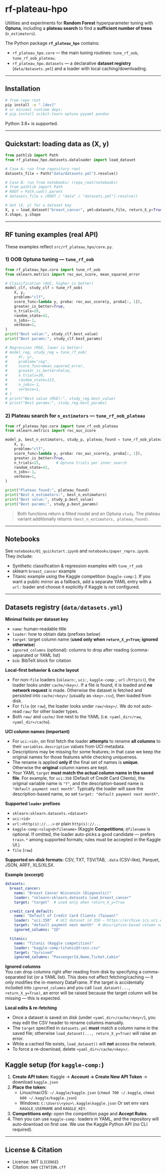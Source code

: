 # rf-plateau-hpo

Utilities and experiments for **Random Forest** hyperparameter tuning with **Optuna**, including a **plateau search** to find a **sufficient number of trees** (`n_estimators`).

The Python package **`rf_plateau_hpo`** contains:
- `rf_plateau_hpo.core` — the main tuning routines: `tune_rf_oob`, `tune_rf_oob_plateau`.
- `rf_plateau_hpo.datasets` — a declarative **dataset registry** (`data/datasets.yml`) and a loader with local caching/downloading.

---

## Installation

```bash
# from repo root
pip install -e ".[dev]"
# or minimal runtime deps:
# pip install scikit-learn optuna pyyaml pandas
```

Python 3.8+ is supported.

---

## Quickstart: loading data as (X, y)

```python
from pathlib import Path
from rf_plateau_hpo.datasets.dataloader import load_dataset

# Case A: run from repository root
datasets_file = Path("data/datasets.yml").resolve()

# Case B: run from notebooks/ (repo_root/notebooks)
# from pathlib import Path
# ROOT = Path.cwd().parent
# datasets_file = (ROOT / "data" / "datasets.yml").resolve()

# Get (X, y) for a dataset key
X, y = load_dataset("breast_cancer", yml=datasets_file, return_X_y=True)
X.shape, y.shape
```

---

## RF tuning examples (real API)

These examples reflect `src/rf_plateau_hpo/core.py`.

### 1) OOB Optuna tuning — `tune_rf_oob`

```python
from rf_plateau_hpo.core import tune_rf_oob
from sklearn.metrics import roc_auc_score, mean_squared_error

# Classification (AUC, higher is better)
model_clf, study_clf = tune_rf_oob(
    X, y,
    problem="clf",
    score_func=lambda y, proba: roc_auc_score(y, proba[:, 1]),
    greater_is_better=True,
    n_trials=20,
    random_state=42,
    n_jobs=-1,
    verbose=1,
)
print("Best value:", study_clf.best_value)
print("Best params:", study_clf.best_params)

# Regression (MSE, lower is better)
# model_reg, study_reg = tune_rf_oob(
#     Xr, yr,
#     problem="reg",
#     score_func=mean_squared_error,
#     greater_is_better=False,
#     n_trials=20,
#     random_state=123,
#     n_jobs=-1,
#     verbose=1,
# )
# print("Best value (MSE):", study_reg.best_value)
# print("Best params:", study_reg.best_params)
```

### 2) Plateau search for `n_estimators` — `tune_rf_oob_plateau`

```python
from rf_plateau_hpo.core import tune_rf_oob_plateau
from sklearn.metrics import roc_auc_score

model_p, best_n_estimators, study_p, plateau_found = tune_rf_oob_plateau(
    X, y,
    problem="clf",
    score_func=lambda y, proba: roc_auc_score(y, proba[:, 1]),
    greater_is_better=True,
    n_trials=15,       # Optuna trials per inner search
    random_state=42,
    n_jobs=-1,
    verbose=1,
)

print("Plateau found:", plateau_found)
print("Best n_estimators:", best_n_estimators)
print("Best value:", study_p.best_value)
print("Best params:", study_p.best_params)
```

> Both functions return a fitted model and an Optuna `study`. The plateau variant additionally returns `(best_n_estimators, plateau_found)`.

---

## Notebooks

See `notebooks/01_quickstart.ipynb` and `notebooks/paper_repro.ipynb`.  
They include:
- Synthetic classification & regression examples with `tune_rf_oob`
- sklearn `breast_cancer` example
- Titanic example using the Kaggle competition (`kaggle-comp:`). If you want a public
  mirror as a fallback, add a separate YAML entry with a `url:` loader and choose it
  explicitly if Kaggle is not configured.

---

## Datasets registry (`data/datasets.yml`)

**Minimal fields per dataset key**

* `name`: human-readable title
* `loader`: how to obtain data (prefixes below)
* `target`: target column name (**used only when `return_X_y=True`; ignored otherwise**)
* `ignored_columns` (optional): columns to drop after reading (comma-separated or YAML list)
* `bib`: BibTeX block for citation

**Local-first behavior & cache layout**

* For non-`file` loaders (`sklearn:`, `uci:`, `kaggle-comp:`, `url:`/`http(s)`), the loader
  looks under `cache/<key>/`. If a file is found, it is loaded and
  **no network request** is made. Otherwise the dataset is fetched and persisted into
  `cache/<key>/` (usually as `<key>.csv`), then loaded from disk.
* For `file` (or `raw`), the loader looks under `raw/<key>/`. We do not auto-read `raw/` for other loader types.
* Both `raw/` and `cache/` live next to the YAML (i.e. `<yaml_dir>/raw`, `<yaml_dir>/cache`).

**UCI column names (important)**

* For `uci:<id>`, on first fetch the loader **attempts** to rename **all columns** to their
  `variables.description` values from UCI metadata.
* Descriptions may be missing for some features; in that case we keep the original names for those features while checking uniqueness.
* The rename is applied **only if** the final set of names is **unique**.
  Otherwise the **original** column names are kept.
* Your YAML `target` **must match the actual column name in the saved file**. For example, for `uci:350` (Default of Credit Card Clients), the original variable name is `"Y"`, and the description-based name is `"default payment next month"`. Typically the loader will save the description-based name, so set `target: "default payment next month"`.

**Supported `loader` prefixes**

* `sklearn:sklearn.datasets.<dataset>`
* `uci:<id>`
* `url:<http(s)://...>` or plain `http(s)://...`
* `kaggle-comp:<slug>@<filename>` (Kaggle **Competitions**; `@filename` is optional. If omitted, the loader auto-picks a good candidate — prefers `train.*` among supported formats; rules must be accepted in the Kaggle UI.)
* `file` (`raw`)

**Supported on-disk formats:** CSV, TXT, TSV/TAB, `.data` (CSV-like), Parquet, JSON, ARFF, XLS/XLSX.  

**Example (excerpt)**

```yaml
datasets:
  breast_cancer:
    name: "Breast Cancer Wisconsin (Diagnostic)"
    loader: "sklearn:sklearn.datasets.load_breast_cancer"
    target: "target"  # used only when return_X_y=True

  credit_card_default:
    name: "Default of Credit Card Clients (Taiwan)"
    loader: "uci:350"  # UCI dataset id 350 – https://archive.ics.uci.edu/dataset/350/default+of+credit+card+clients
    target: "default payment next month"  # description-based column name (applied if unique)
    ignored_columns: "ID"

  titanic:
    name: "Titanic (Kaggle competition)"
    loader: "kaggle-comp:titanic@train.csv"
    target: "Survived"
    ignored_columns: "PassengerId,Name,Ticket,Cabin"
```

**Ignored columns**  
You can drop columns right after reading from disk by specifying a comma-separated list
(or a YAML list). This does not affect fetching/caching — it only modifies the in-memory DataFrame.
If the target is accidentally included into `ignored_columns` and you call
`load_dataset(..., return_X_y=True)`, an error will be raised because the target column
will be missing — this is expected.

**Local edits & re-fetching**

* Once a dataset is saved on disk (under `<yaml_dir>/cache/<key>/`), you may edit the CSV header
  to rename columns manually.
* The `target` specified in `datasets.yml` **must** match a column name in the saved file;
  otherwise `load_dataset(..., return_X_y=True)` will raise an error.
* While a cached file exists, `load_dataset()` will **not** access the network.
* To force a re-download, delete `<yaml_dir>/cache/<key>/`.

## Kaggle setup (for `kaggle-comp:`)

1. **Create API token:** Kaggle -> **Account -> Create New API Token** -> download `kaggle.json`  
2. **Place the token:**
   - Linux/macOS: `~/.kaggle/kaggle.json` (`chmod 700 ~/.kaggle`, `chmod 600 ~/.kaggle/kaggle.json`)
   - Windows: `C:\Users\<you>\.kaggle\kaggle.json`
   Or set env vars `KAGGLE_USERNAME` and `KAGGLE_KEY`.
3. **Competitions only:** open the competition page and **Accept Rules**.
4. Then you can use `kaggle-comp:` loaders in YAML, and the repository will auto‑download on first use. 
   We use the Kaggle Python API (no CLI required).

---

## License & Citation

- License: MIT (`LICENSE`)
- Citation: see `CITATION.cff`
